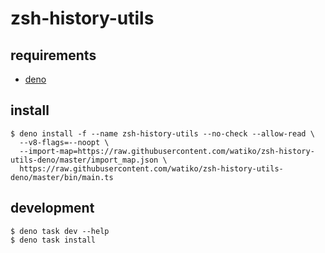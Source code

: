 # zsh-history-utils

## requirements

- [deno](https://github.com/denoland/deno)

## install

```
$ deno install -f --name zsh-history-utils --no-check --allow-read \
  --v8-flags=--noopt \
  --import-map=https://raw.githubusercontent.com/watiko/zsh-history-utils-deno/master/import_map.json \
  https://raw.githubusercontent.com/watiko/zsh-history-utils-deno/master/bin/main.ts
```

## development

```
$ deno task dev --help
$ deno task install
```
